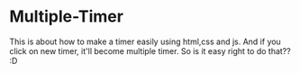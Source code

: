 # Multiple-Timer

This is about how to make a timer easily using html,css and js. And if you click on new timer, it'll become multiple timer. So is it easy right to do that?? :D 
